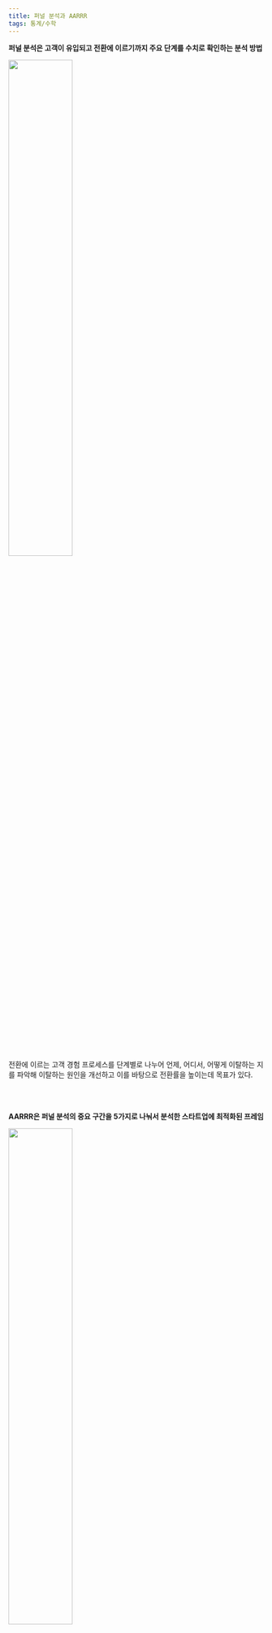 ```yaml
---
title: 퍼널 분석과 AARRR
tags: 통계/수학
---
```


**퍼널 분석은 고객이 유입되고 전환에 이르기까지 주요 단계를 수치로 확인하는 분석 방법**

<img src="https://user-images.githubusercontent.com/71831714/106747643-88ef9780-6667-11eb-9a11-4818df91ef1e.png" width="50%" height="50%">

<br>

전환에 이르는 고객 경험 프로세스를 단계별로 나누어 언제, 어디서, 어떻게 이탈하는 지를 파악해 이탈하는 원인을 개선하고 이를 바탕으로 전환률을 높이는데 목표가 있다.

<br>
<br>

**AARRR은 퍼널 분석의 중요 구간을 5가지로 나눠서 분석한 스타트업에 최적화된 프레임**

<img src="https://user-images.githubusercontent.com/71831714/106755320-564a9c80-6671-11eb-977b-ad2cba4de63b.png" width="50%" height="50%">

<br>

1. Acquisition -  유입
   - 고객을 확보하는 단계에서 측정하는 지표 
2. Activation - 활동
   - 사용자에게 좋은 반응을 미치는지 판단하는 지표
3. Retention - 유지
   - 서비스 만족도를 측정하는 지표
4. Referral - 추천
   - 서비스를 이용한 고객이 바이럴을 일으키는 지표
5. Revenue - 매출
   - 최종적으로 구매에 영향을 끼치는지 파악하는 지표

<br>

최근에는 신규 유저 유입보다 기존 유저 유지에 중점을 둔 RARRA 방식도 사용되고 있다.

Retention – Activation – Referral – Revenue – Acquisition

<br>

